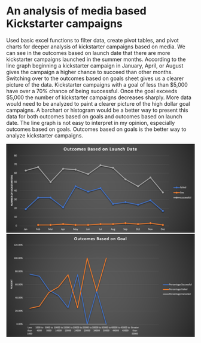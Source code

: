 # An analysis of media based Kickstarter campaigns 




Used basic excel functions to filter data, create pivot tables, and pivot charts for deeper analysis of kickstarter campaigns based on media. We can see in the outcomes based on launch date that there are more kickstarter campaigns launched in the summer months. According to the line graph beginning a kickstarter campaign in January, April, or August gives the campaign a higher chance to succeed than other months. Switching over to the outcomes based on goals sheet gives us a clearer picture of the data. Kickstarter campaigns with a goal of less than $5,000 have over a 70% chance of being successful. Once the goal exceeds $5,000 the number of kickstarter campaigns decreases sharply. More data would need to be analyzed to paint a clearer picture of the high dollar goal campaigns. A barchart or histogram would be a better way to present this data for both outcomes based on goals and outcomes based on launch date. The line graph is not easy to interpret in my opinion, especially outcomes based on goals. Outcomes based on goals is the better way to analyze kickstarter campaigns. 

![outcomes_based_on_launch_date](https://github.com/noops/xlsx-kickstarter-analysis/blob/master/outcomes_based_on_launch_date.png)
![outcomes_based_on_goal](https://github.com/noops/xlsx-kickstarter-analysis/blob/master/outcomes_based_on_goal.png)


